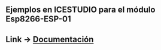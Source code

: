 ## Ejemplos en ICESTUDIO para el módulo Esp8266-ESP-01
## Link -> [Documentación](https://github.com/vascodh/Chapuzas-con-FPGA-S-Libres/blob/master/Controladores/Esp8266-ESP-01/README.md)

